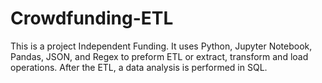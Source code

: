 # Crowdfunding-ETL

This is a project Independent Funding. It uses Python, Jupyter Notebook, Pandas, JSON, and Regex to preform ETL or extract, transform and load operations. After the ETL, a data analysis is performed in SQL.
